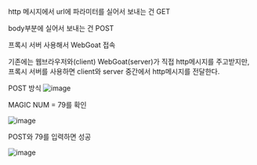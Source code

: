 http 메시지에서 url에 파라미터를 실어서 보내는 건 GET

body부분에 실어서 보내는 건 POST

프록시 서버 사용해서 WebGoat 접속

기존에는 웹브라우저와(client) WebGoat(server)가 직접 http메시지를 주고받지만,
프록시 서버를 사용하면 client와 server 중간에서 http메시지를 전달한다.

POST 방식
![image](https://github.com/Bottomdeal/WebGoat/assets/120577570/b580ad8a-8454-489a-b0e2-e11f95d6ac73)

MAGIC NUM = 79를 확인

![image](https://github.com/Bottomdeal/WebGoat/assets/120577570/3b5e8f68-9f67-4ccd-89a2-2038a71b14c0)

POST와 79를 입력하면 성공

![image](https://github.com/Bottomdeal/WebGoat/assets/120577570/42607c46-1254-494e-b332-a14da971c118)
